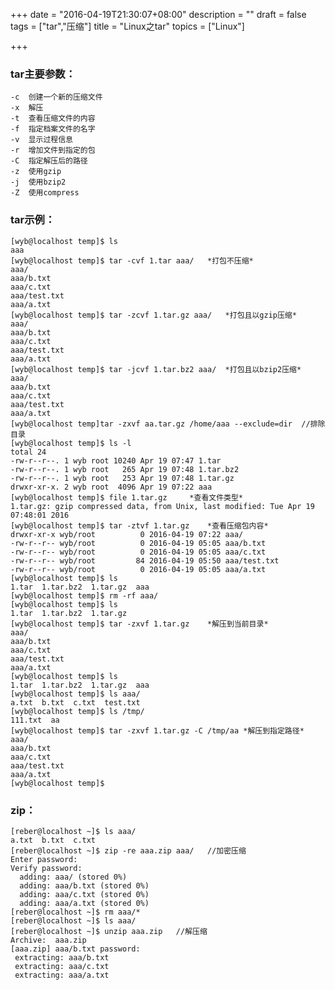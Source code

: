+++
date = "2016-04-19T21:30:07+08:00"
description = ""
draft = false
tags = ["tar","压缩"]
title = "Linux之tar"
topics = ["Linux"]

+++

### tar主要参数：

    -c	创建一个新的压缩文件
    -x	解压
    -t	查看压缩文件的内容
    -f	指定档案文件的名字
    -v	显示过程信息
    -r	增加文件到指定的包
    -C	指定解压后的路径
    -z	使用gzip
    -j	使用bzip2
    -Z	使用compress

### tar示例：
    [wyb@localhost temp]$ ls
    aaa
    [wyb@localhost temp]$ tar -cvf 1.tar aaa/   *打包不压缩*
    aaa/
    aaa/b.txt
    aaa/c.txt
    aaa/test.txt
    aaa/a.txt
    [wyb@localhost temp]$ tar -zcvf 1.tar.gz aaa/   *打包且以gzip压缩*
    aaa/
    aaa/b.txt
    aaa/c.txt
    aaa/test.txt
    aaa/a.txt
    [wyb@localhost temp]$ tar -jcvf 1.tar.bz2 aaa/  *打包且以bzip2压缩*
    aaa/
    aaa/b.txt
    aaa/c.txt
    aaa/test.txt
    aaa/a.txt
    [wyb@localhost temp]tar -zxvf aa.tar.gz /home/aaa --exclude=dir  //排除目录
    [wyb@localhost temp]$ ls -l
    total 24
    -rw-r--r--. 1 wyb root 10240 Apr 19 07:47 1.tar
    -rw-r--r--. 1 wyb root   265 Apr 19 07:48 1.tar.bz2
    -rw-r--r--. 1 wyb root   253 Apr 19 07:48 1.tar.gz
    drwxr-xr-x. 2 wyb root  4096 Apr 19 07:22 aaa
    [wyb@localhost temp]$ file 1.tar.gz     *查看文件类型*
    1.tar.gz: gzip compressed data, from Unix, last modified: Tue Apr 19 07:48:01 2016
    [wyb@localhost temp]$ tar -ztvf 1.tar.gz    *查看压缩包内容*
    drwxr-xr-x wyb/root          0 2016-04-19 07:22 aaa/
    -rw-r--r-- wyb/root          0 2016-04-19 05:05 aaa/b.txt
    -rw-r--r-- wyb/root          0 2016-04-19 05:05 aaa/c.txt
    -rw-r--r-- wyb/root         84 2016-04-19 05:50 aaa/test.txt
    -rw-r--r-- wyb/root          0 2016-04-19 05:05 aaa/a.txt
    [wyb@localhost temp]$ ls
    1.tar  1.tar.bz2  1.tar.gz  aaa
    [wyb@localhost temp]$ rm -rf aaa/
    [wyb@localhost temp]$ ls
    1.tar  1.tar.bz2  1.tar.gz
    [wyb@localhost temp]$ tar -zxvf 1.tar.gz    *解压到当前目录*
    aaa/
    aaa/b.txt
    aaa/c.txt
    aaa/test.txt
    aaa/a.txt
    [wyb@localhost temp]$ ls
    1.tar  1.tar.bz2  1.tar.gz  aaa
    [wyb@localhost temp]$ ls aaa/
    a.txt  b.txt  c.txt  test.txt
    [wyb@localhost temp]$ ls /tmp/
    111.txt  aa
    [wyb@localhost temp]$ tar -zxvf 1.tar.gz -C /tmp/aa *解压到指定路径*
    aaa/
    aaa/b.txt
    aaa/c.txt
    aaa/test.txt
    aaa/a.txt
    [wyb@localhost temp]$ 
    
    
### zip：
    [reber@localhost ~]$ ls aaa/
    a.txt  b.txt  c.txt
    [reber@localhost ~]$ zip -re aaa.zip aaa/   //加密压缩
    Enter password: 
    Verify password: 
      adding: aaa/ (stored 0%)
      adding: aaa/b.txt (stored 0%)
      adding: aaa/c.txt (stored 0%)
      adding: aaa/a.txt (stored 0%)
    [reber@localhost ~]$ rm aaa/*
    [reber@localhost ~]$ ls aaa/
    [reber@localhost ~]$ unzip aaa.zip   //解压缩
    Archive:  aaa.zip
    [aaa.zip] aaa/b.txt password: 
     extracting: aaa/b.txt         
     extracting: aaa/c.txt               
     extracting: aaa/a.txt   